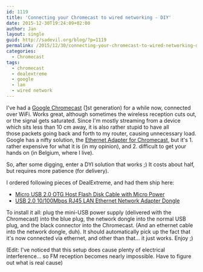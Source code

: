 ```yaml
---
id: 1119
title: 'Connecting your Chromecast to wired networking - DIY'
date: 2015-12-30T19:24:09+02:00
author: Jan
layout: single
guid: http://sadevil.org/blog/?p=1119
permalink: /2015/12/30/connecting-your-chromecast-to-wired-networking-diy/
categories:
  - Chromecast
tags:
  - chromecast
  - dealextreme
  - google
  - lan
  - wired network
---
```

I've had a [Google Chromecast](https://www.google.com/chromecast/) ([1](https://en.wikipedia.org/wiki/Chromecast#First_generation)st</sup> generation</a>) for a while now, connected over WiFi. Works great, although sometimes the wireless reception cuts out, or the signal gets saturated. Since I'm mostly streaming from a device which sits less than 10 cm away, it is also rather stupid to have all those packets going back and forth to my router, causing unnecessary load.  
Google has a nifty solution, the [Ethernet Adapter for Chromecast](https://store.google.com/product/ethernet_adapter_for_chromecast), but it's 1. rather expensive for what it is (in my opinion), and 2. difficult to get your hands on (in Belgium, where I live).

So, after some digging, enter a DYI solution that works ;) It costs about half, but requires more patience (for delivery).

I ordered following pieces of DealExtreme, and had them ship here:

  * [Micro USB 2.0 OTG Host Flash Disk Cable with Micro Power](http://www.dx.com/p/cy-u2-266-bk-micro-usb-2-0-otg-host-flash-disk-cable-with-micro-power-for-samsung-galaxy-s3-s4-i9500-352112)
  * [USB 2.0 10/100Mbps RJ45 LAN Ethernet Network Adapter Dongle](http://www.dx.com/p/usb-2-0-10-100mbps-rj45-lan-ethernet-network-adapter-dongle-34691)

To install it all: plug the mini-USB power supply (delivered with the Chromecast) into the blue plug, the network dongle into the normal USB plug, and the black connector into the Chromecast. (And an ethernet cable into the network dongle, duh). It should automatically pick up the fact that it's now connected via ethernet, and other than that... it just works. Enjoy ;)

(Edit: I've noticed that this setup does cause plenty of electrical interference... so FM reception becomes nearly impossible. Have to figure out what is real cause)